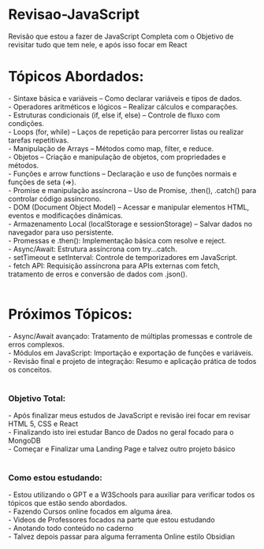 # Revisao-JavaScript
Revisão que estou a fazer de JavaScript Completa com o Objetivo de revisitar tudo que tem nele, e após isso focar em React

<h1>Tópicos Abordados:</h1>
- Sintaxe básica e variáveis – Como declarar variáveis e tipos de dados. <br>
- Operadores aritméticos e lógicos – Realizar cálculos e comparações. <br>
- Estruturas condicionais (if, else if, else) – Controle de fluxo com condições. <br>
- Loops (for, while) – Laços de repetição para percorrer listas ou realizar tarefas repetitivas. <br>
- Manipulação de Arrays – Métodos como map, filter, e reduce. <br>
- Objetos – Criação e manipulação de objetos, com propriedades e métodos. <br>
- Funções e arrow functions – Declaração e uso de funções normais e funções de seta (=>). <br>
- Promise e manipulação assíncrona – Uso de Promise, .then(), .catch() para controlar código assíncrono. <br>
- DOM (Document Object Model) – Acessar e manipular elementos HTML, eventos e modificações dinâmicas. <br>
- Armazenamento Local (localStorage e sessionStorage) – Salvar dados no navegador para uso persistente. <br>
- Promessas e .then(): Implementação básica com resolve e reject. <br>
- Async/Await: Estrutura assíncrona com try...catch. <br>
- setTimeout e setInterval: Controle de temporizadores em JavaScript. <br>
- fetch API: Requisição assíncrona para APIs externas com fetch, tratamento de erros e conversão de dados com .json(). <br>
<br>

<h1>Próximos Tópicos:</h1>
- Async/Await avançado: Tratamento de múltiplas promessas e controle de erros complexos. <br>
- Módulos em JavaScript: Importação e exportação de funções e variáveis. <br>
- Revisão final e projeto de integração: Resumo e aplicação prática de todos os conceitos. <br>
<br>

<h3>Objetivo Total:</h3>
- Após finalizar meus estudos de JavaScript e revisão irei focar em revisar HTML 5, CSS e React <br>
- Finalizando isto irei estudar Banco de Dados no geral focado para o MongoDB <br>
- Começar e Finalizar uma Landing Page e talvez outro projeto básico <br>
<br>

<h3>Como estou estudando: </h3>
- Estou utilizando o GPT e a W3Schools para auxiliar para verificar todos os tópicos que estão sendo abordados. <br>
- Fazendo Cursos online focados em alguma área. <br>
- Videos de Professores focados na parte que estou estudando <br>
- Anotando todo conteúdo no caderno <br>
- Talvez depois passar para alguma ferramenta Online estilo Obsidian <br>
